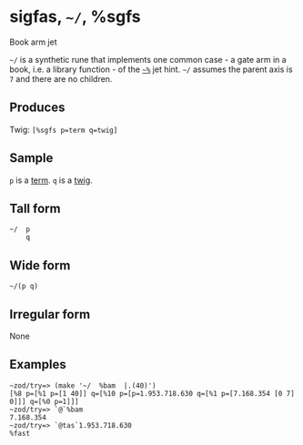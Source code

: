 sigfas, `~/`, %sgfs
============================

Book arm jet

`~/` is a synthetic rune that implements one common case - a gate arm in
a book, i.e. a library function - of the [`~%`]() jet hint. `~/` assumes
the parent axis is `7` and there are no children.

Produces
--------

Twig: `[%sgfs p=term q=twig]`

Sample
------

`p` is a [term](). `q` is a [twig]().

Tall form
---------

    ~/  p
        q

Wide form
---------

    ~/(p q)

Irregular form
--------------

None

Examples
--------

    ~zod/try=> (make '~/  %bam  |.(40)')
    [%8 p=[%1 p=[1 40]] q=[%10 p=[p=1.953.718.630 q=[%1 p=[7.168.354 [0 7] 0]]] q=[%0 p=1]]]
    ~zod/try=> `@`%bam
    7.168.354
    ~zod/try=> `@tas`1.953.718.630
    %fast
